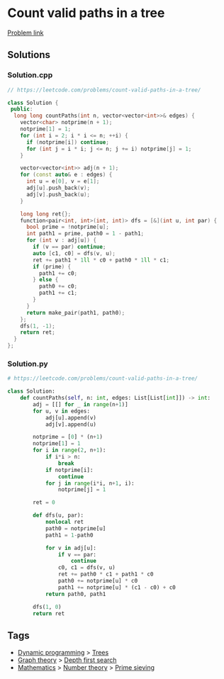 # Count valid paths in a tree

[Problem link](https://leetcode.com/problems/count-valid-paths-in-a-tree/)

## Solutions


### Solution.cpp
```cpp
// https://leetcode.com/problems/count-valid-paths-in-a-tree/

class Solution {
 public:
  long long countPaths(int n, vector<vector<int>>& edges) {
    vector<char> notprime(n + 1);
    notprime[1] = 1;
    for (int i = 2; i * i <= n; ++i) {
      if (notprime[i]) continue;
      for (int j = i * i; j <= n; j += i) notprime[j] = 1;
    }

    vector<vector<int>> adj(n + 1);
    for (const auto& e : edges) {
      int u = e[0], v = e[1];
      adj[u].push_back(v);
      adj[v].push_back(u);
    }

    long long ret{};
    function<pair<int, int>(int, int)> dfs = [&](int u, int par) {
      bool prime = !notprime[u];
      int path1 = prime, path0 = 1 - path1;
      for (int v : adj[u]) {
        if (v == par) continue;
        auto [c1, c0] = dfs(v, u);
        ret += path1 * 1ll * c0 + path0 * 1ll * c1;
        if (prime) {
          path1 += c0;
        } else {
          path0 += c0;
          path1 += c1;
        }
      }
      return make_pair(path1, path0);
    };
    dfs(1, -1);
    return ret;
  }
};
```
### Solution.py
```py
# https://leetcode.com/problems/count-valid-paths-in-a-tree/

class Solution:
    def countPaths(self, n: int, edges: List[List[int]]) -> int:
        adj = [[] for _ in range(n+1)]
        for u, v in edges:
            adj[u].append(v)
            adj[v].append(u)

        notprime = [0] * (n+1)
        notprime[1] = 1
        for i in range(2, n+1):
            if i*i > n:
                break
            if notprime[i]:
                continue
            for j in range(i*i, n+1, i):
                notprime[j] = 1

        ret = 0

        def dfs(u, par):
            nonlocal ret
            path0 = notprime[u]
            path1 = 1-path0

            for v in adj[u]:
                if v == par:
                    continue
                c0, c1 = dfs(v, u)
                ret += path0 * c1 + path1 * c0
                path0 += notprime[u] * c0
                path1 += notprime[u] * (c1 - c0) + c0
            return path0, path1

        dfs(1, 0)
        return ret
```
## Tags

* [Dynamic programming](/Collections/dynamic-programming.md#dynamic-programming) > [Trees](/Collections/dynamic-programming.md#trees)
* [Graph theory](/Collections/graph-theory.md#graph-theory) > [Depth first search](/Collections/graph-theory.md#depth-first-search)
* [Mathematics](/Collections/mathematics.md#mathematics) > [Number theory](/Collections/mathematics.md#number-theory) > [Prime sieving](/Collections/mathematics.md#prime-sieving)
